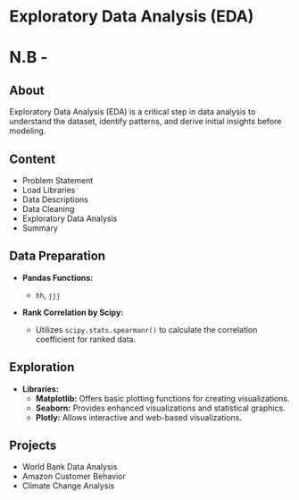 # Exploratory Data Analysis (EDA)

# N.B - 

## About
Exploratory Data Analysis (EDA) is a critical step in data analysis to understand the dataset, identify patterns, and derive initial insights before modeling.

## Content
- Problem Statement
- Load Libraries
- Data Descriptions
- Data Cleaning
- Exploratory Data Analysis
- Summary

## Data Preparation
- **Pandas Functions:**
  - `hh`, `jjj`
  
- **Rank Correlation by Scipy:**
  - Utilizes `scipy.stats.spearmanr()` to calculate the correlation coefficient for ranked data.

## Exploration
- **Libraries:**
  - **Matplotlib:** Offers basic plotting functions for creating visualizations.
  - **Seaborn:** Provides enhanced visualizations and statistical graphics.
  - **Plotly:** Allows interactive and web-based visualizations.

## Projects
- World Bank Data Analysis
- Amazon Customer Behavior
- Climate Change Analysis


